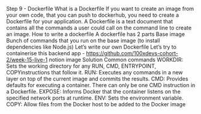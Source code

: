 Step 9 - Dockerfile
What is a Dockerfile
If you want to create an image from your own code, that you can push to dockerhub, you need to create a Dockerfile for your application.
A Dockerfile is a text document that contains all the commands a user could call on the command line to create an image.
How to write a dockerfile
A dockerfile has 2 parts
Base image
Bunch of commands that you run on the base image (to install dependencies like Node.js)
Let’s write our own Dockerfile
Let’s try to containerise this backend app - https://github.com/100xdevs-cohort-2/week-15-live-1
notion image
Solution
Common commands
WORKDIR: Sets the working directory for any RUN, CMD, ENTRYPOINT, COPYinstructions that follow it.
RUN: Executes any commands in a new layer on top of the current image and commits the results.
CMD: Provides defaults for executing a container. There can only be one CMD instruction in a Dockerfile.
EXPOSE: Informs Docker that the container listens on the specified network ports at runtime.
ENV: Sets the environment variable.
COPY: Allow files from the Docker host to be added to the Docker image
